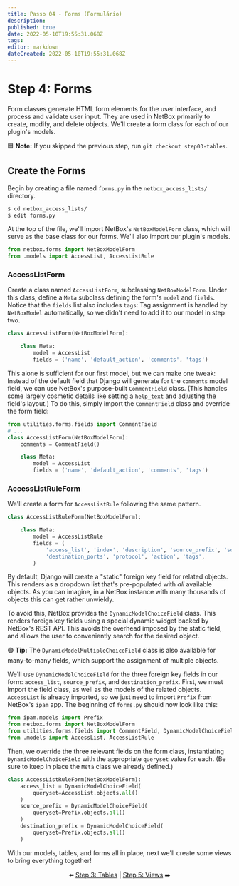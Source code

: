 ```yaml
---
title: Passo 04 - Forms (Formulário)
description: 
published: true
date: 2022-05-10T19:55:31.068Z
tags: 
editor: markdown
dateCreated: 2022-05-10T19:55:31.068Z
---
```


# Step 4: Forms

Form classes generate HTML form elements for the user interface, and process and validate user input. They are used in NetBox primarily to create, modify, and delete objects. We'll create a form class for each of our plugin's models.

:blue_square: **Note:** If you skipped the previous step, run `git checkout step03-tables`.

## Create the Forms

Begin by creating a file named `forms.py` in the `netbox_access_lists/` directory.

```bash
$ cd netbox_access_lists/
$ edit forms.py
```

At the top of the file, we'll import NetBox's `NetBoxModelForm` class, which will serve as the base class for our forms. We'll also import our plugin's models.

```python
from netbox.forms import NetBoxModelForm
from .models import AccessList, AccessListRule
```

### AccessListForm

Create a class named `AccessListForm`, subclassing `NetBoxModelForm`. Under this class, define a `Meta` subclass defining the form's `model` and `fields`. Notice that the `fields` list also includes `tags`: Tag assignment is handled by `NetBoxModel` automatically, so we didn't need to add it to our model in step two.

```python
class AccessListForm(NetBoxModelForm):

    class Meta:
        model = AccessList
        fields = ('name', 'default_action', 'comments', 'tags')
```

This alone is sufficient for our first model, but we can make one tweak: Instead of the default field that Django will generate for the `comments` model field, we can use NetBox's purpose-built `CommentField` class. (This handles some largely cosmetic details like setting a `help_text` and adjusting the field's layout.) To do this, simply import the `CommentField` class and override the form field:

```python
from utilities.forms.fields import CommentField
# ...
class AccessListForm(NetBoxModelForm):
    comments = CommentField()

    class Meta:
        model = AccessList
        fields = ('name', 'default_action', 'comments', 'tags')
```

### AccessListRuleForm

We'll create a form for `AccessListRule` following the same pattern.

```python
class AccessListRuleForm(NetBoxModelForm):

    class Meta:
        model = AccessListRule
        fields = (
            'access_list', 'index', 'description', 'source_prefix', 'source_ports', 'destination_prefix',
            'destination_ports', 'protocol', 'action', 'tags',
        )
```

By default, Django will create a "static" foreign key field for related objects. This renders as a dropdown list that's pre-populated with _all_ available objects. As you can imagine, in a NetBox instance with many thousands of objects this can get rather unwieldy.

To avoid this, NetBox provides the `DynamicModelChoiceField` class. This renders foreign key fields using a special dynamic widget backed by NetBox's REST API. This avoids the overhead imposed by the static field, and allows the user to conveniently search for the desired object.

:green_circle: **Tip:** The `DynamicModelMultipleChoiceField` class is also available for many-to-many fields, which support the assignment of multiple objects.

We'll use `DynamicModelChoiceField` for the three foreign key fields in our form: `access_list`, `source_prefix`, and `destination_prefix`. First, we must import the field class, as well as the models of the related objects. `AccessList` is already imported, so we just need to import `Prefix` from NetBox's `ipam` app. The beginning of `forms.py` should now look like this:

```python
from ipam.models import Prefix
from netbox.forms import NetBoxModelForm
from utilities.forms.fields import CommentField, DynamicModelChoiceField
from .models import AccessList, AccessListRule
```

Then, we override the three relevant fields on the form class, instantiating `DynamicModelChoiceField` with the appropriate `queryset` value for each. (Be sure to keep in place the `Meta` class we already defined.)

```python
class AccessListRuleForm(NetBoxModelForm):
    access_list = DynamicModelChoiceField(
        queryset=AccessList.objects.all()
    )
    source_prefix = DynamicModelChoiceField(
        queryset=Prefix.objects.all()
    )
    destination_prefix = DynamicModelChoiceField(
        queryset=Prefix.objects.all()
    )
```

With our models, tables, and forms all in place, next we'll create some views to bring everything together!

<div align="center">

:arrow_left: [Step 3: Tables](/tutorial/step03-tables.md) | [Step 5: Views](/tutorial/step05-views.md) :arrow_right:

</div>
